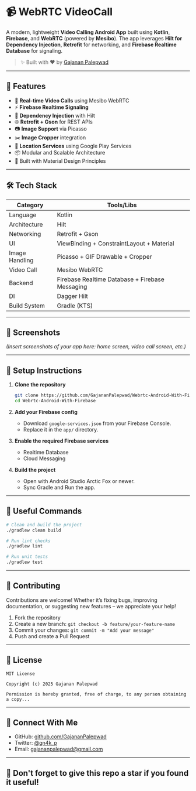 # 📹 WebRTC VideoCall

A modern, lightweight **Video Calling Android App** built using **Kotlin**, **Firebase**, and **WebRTC** (powered by **Mesibo**). The app leverages **Hilt for Dependency Injection**, **Retrofit** for networking, and **Firebase Realtime Database** for signaling.

> ✨ Built with ❤️ by [Gajanan Palepwad](https://github.com/GajananPalepwad)

---

## 🚀 Features

* 🔗 **Real-time Video Calls** using Mesibo WebRTC
* ⚡ **Firebase Realtime Signaling**
* 🔐 **Dependency Injection** with Hilt
* 🌐 **Retrofit + Gson** for REST APIs
* 📷 **Image Support** via Picasso
* ✂️ **Image Cropper** integration
* 📍 **Location Services** using Google Play Services
* 📦 Modular and Scalable Architecture
* 📱 Built with Material Design Principles

---

## 🛠️ Tech Stack

| Category       | Tools/Libs                                      |
| -------------- | ----------------------------------------------- |
| Language       | Kotlin                                          |
| Architecture   | Hilt                                            |
| Networking     | Retrofit + Gson                                 |
| UI             | ViewBinding + ConstraintLayout + Material       |
| Image Handling | Picasso + GIF Drawable + Cropper                |
| Video Call     | Mesibo WebRTC                                   |
| Backend        | Firebase Realtime Database + Firebase Messaging |
| DI             | Dagger Hilt                                     |
| Build System   | Gradle (KTS)                                    |

---

## 📸 Screenshots

*(Insert screenshots of your app here: home screen, video call screen, etc.)*

---

## 🧪 Setup Instructions

1. **Clone the repository**

   ```bash
   git clone https://github.com/GajananPalepwad/Webrtc-Android-With-Firebase.git
   cd Webrtc-Android-With-Firebase
   ```

2. **Add your Firebase config**

   * Download `google-services.json` from your Firebase Console.
   * Replace it in the `app/` directory.

3. **Enable the required Firebase services**

   * Realtime Database
   * Cloud Messaging

4. **Build the project**

   * Open with Android Studio Arctic Fox or newer.
   * Sync Gradle and Run the app.

---

## 🧰 Useful Commands

```bash
# Clean and build the project
./gradlew clean build

# Run lint checks
./gradlew lint

# Run unit tests
./gradlew test
```

---

## 🙌 Contributing

Contributions are welcome! Whether it’s fixing bugs, improving documentation, or suggesting new features – we appreciate your help!

1. Fork the repository
2. Create a new branch: `git checkout -b feature/your-feature-name`
3. Commit your changes: `git commit -m "Add your message"`
4. Push and create a Pull Request

---

## 📄 License

```
MIT License

Copyright (c) 2025 Gajanan Palepwad

Permission is hereby granted, free of charge, to any person obtaining a copy...
```

---

## 🔗 Connect With Me

* GitHub: [github.com/GajananPalepwad](https://github.com/GajananPalepwad)
* Twitter: [@gn4k_p](https://twitter.com/gn4k_p)
* Email: [gajananpalepwad@gmail.com](mailto:gajananpalepwad@gmail.com)

---

## 🌟 Don't forget to give this repo a star if you found it useful!
